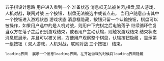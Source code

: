 五子棋设计思路
用户进入看到一个
准备状态 消息框无法被关闭,棋盘,双人游戏，人机对战，联网对战 三个按钮，
棋盘无法被选中或者点击，
当用户随意点击其中一个按钮进入游戏状态
游戏状态 消息框隐藏，按钮只留一个认输按钮，棋盘可以被操作，如果用户选中的是人机对战，则用户下完棋之后电脑落子 继续循环往复
当双方在落子之后识别游戏结束，或者用户主动认输，则触发游戏结束
结束状态
消息框展示，并且可以被关闭，方便用户观察整个棋盘，认输按钮隐藏 ，显示第一组按钮（ 双人游戏，人机对战，联网对战 三个按钮）
结束。

    loading界面  展示一个消息loading界面，在开始游戏的时候将loading界面隐藏

<!-- https://www.processon.com/diagraming/5e952d43637689282f6419c5 -->
<!-- https://github.com/lihongxun945/myblog/issues/15 -->
